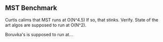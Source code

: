 
MST Benchmark
-------------
Curtis calims that MST runs at O(N^4.5)  If so, that stinks. Verify.
State of the art algos are supposed to run at O(N^2).

Boruvka's is supposed to run at...
